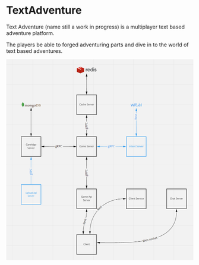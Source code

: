 # TextAdventure

Text Adventure (name still a work in progress) is a multiplayer text based adventure platform.

The players be able to forged adventuring parts and dive in to the world of text based adventures.

![serverlayout.png](serverlayout.png)
